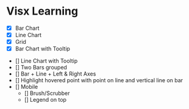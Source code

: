 # Visx Learning

- [x] Bar Chart
- [x] Line Chart
- [x] Grid
- [x] Bar Chart with Tooltip
- [] Line Chart with Tooltip
- [] Two Bars grouped
- [] Bar + Line + Left & Right Axes
- [] Highlight hovered point with point on line and vertical line on bar
- [] Mobile
  - [] Brush/Scrubber
  - [] Legend on top